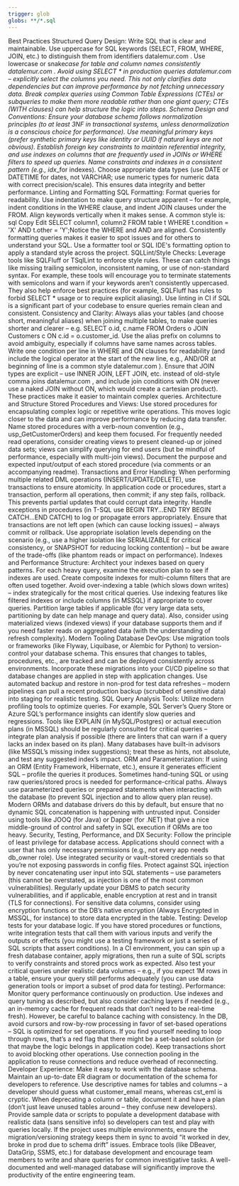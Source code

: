 ```yaml
---
trigger: glob
globs: **/*.sql
---
```


Best Practices Structured Query Design: Write SQL that is clear and maintainable. Use uppercase for
SQL keywords (SELECT, FROM, WHERE, JOIN, etc.) to distinguish them from identifiers datalemur.com .
Use lowercase or snake*case for table and column names consistently datalemur.com . Avoid using
SELECT \* in production queries datalemur.com – explicitly select the columns you need. This not
only clarifies data dependencies but can improve performance by not fetching unnecessary data. Break
complex queries using Common Table Expressions (CTEs) or subqueries to make them more readable
rather than one giant query; CTEs (WITH clauses) can help structure the logic into steps. Schema
Design and Conventions: Ensure your database schema follows normalization principles (to at least
3NF in transactional systems, unless denormalization is a conscious choice for performance). Use
meaningful primary keys (prefer synthetic primary keys like identity or UUID if natural keys are not
obvious). Establish foreign key constraints to maintain referential integrity, and use indexes on
columns that are frequently used in JOINs or WHERE filters to speed up queries. Name constraints and
indexes in a consistent pattern (e.g., idx*<table>\_<col> for indexes). Choose appropriate data
types (use DATE or DATETIME for dates, not VARCHAR; use numeric types for numeric data with correct
precision/scale). This ensures data integrity and better performance. Linting and Formatting SQL
Formatting: Format queries for readability. Use indentation to make query structure apparent – for
example, indent conditions in the WHERE clause, and indent JOIN clauses under the FROM. Align
keywords vertically when it makes sense. A common style is: sql Copy Edit SELECT column1, column2
FROM table t WHERE t.condition = 'X' AND t.other = 'Y';Notice the WHERE and AND are aligned.
Consistently formatting queries makes it easier to spot issues and for others to understand your
SQL. Use a formatter tool or SQL IDE's formatting option to apply a standard style across the
project. SQLLint/Style Checks: Leverage tools like SQLFluff or TSqlLint to enforce style rules.
These can catch things like missing trailing semicolon, inconsistent naming, or use of non-standard
syntax. For example, these tools will encourage you to terminate statements with semicolons and warn
if your keywords aren’t consistently uppercased. They also help enforce best practices (for example,
SQLFluff has rules to forbid SELECT \* usage or to require explicit aliasing). Use linting in CI if
SQL is a significant part of your codebase to ensure queries remain clean and consistent.
Consistency and Clarity: Always alias your tables (and choose short, meaningful aliases) when
joining multiple tables, to make queries shorter and clearer – e.g. SELECT o.id, c.name FROM Orders
o JOIN Customers c ON c.id = o.customer_id. Use the alias prefix on columns to avoid ambiguity,
especially if columns have same names across tables. Write one condition per line in WHERE and ON
clauses for readability (and include the logical operator at the start of the new line, e.g., AND/OR
at beginning of line is a common style datalemur.com ). Ensure that JOIN types are explicit – use
INNER JOIN, LEFT JOIN, etc. instead of old-style comma joins datalemur.com , and include join
conditions with ON (never use a naked JOIN without ON, which would create a cartesian product).
These practices make it easier to maintain complex queries. Architecture and Structure Stored
Procedures and Views: Use stored procedures for encapsulating complex logic or repetitive write
operations. This moves logic closer to the data and can improve performance by reducing data
transfer. Name stored procedures with a verb-noun convention (e.g., usp_GetCustomerOrders) and keep
them focused. For frequently needed read operations, consider creating views to present cleaned-up
or joined data sets; views can simplify querying for end users (but be mindful of performance,
especially with multi-join views). Document the purpose and expected input/output of each stored
procedure (via comments or an accompanying readme). Transactions and Error Handling: When performing
multiple related DML operations (INSERT/UPDATE/DELETE), use transactions to ensure atomicity. In
application code or procedures, start a transaction, perform all operations, then commit; if any
step fails, rollback. This prevents partial updates that could corrupt data integrity. Handle
exceptions in procedures (in T-SQL use BEGIN TRY...END TRY BEGIN CATCH...END CATCH) to log or
propagate errors appropriately. Ensure that transactions are not left open (which can cause locking
issues) – always commit or rollback. Use appropriate isolation levels depending on the scenario
(e.g., use a higher isolation like SERIALIZABLE for critical consistency, or SNAPSHOT for reducing
locking contention) – but be aware of the trade-offs (like phantom reads or impact on performance).
Indexes and Performance Structure: Architect your indexes based on query patterns. For each heavy
query, examine the execution plan to see if indexes are used. Create composite indexes for
multi-column filters that are often used together. Avoid over-indexing a table (which slows down
writes) – index strategically for the most critical queries. Use indexing features like filtered
indexes or include columns (in MSSQL) if appropriate to cover queries. Partition large tables if
applicable (for very large data sets, partitioning by date can help manage and query data). Also,
consider using materialized views (indexed views) if your database supports them and if you need
faster reads on aggregated data (with the understanding of refresh complexity). Modern Tooling
Database DevOps: Use migration tools or frameworks (like Flyway, Liquibase, or Alembic for Python)
to version-control your database schema. This ensures that changes to tables, procedures, etc., are
tracked and can be deployed consistently across environments. Incorporate these migrations into your
CI/CD pipeline so that database changes are applied in step with application changes. Use automated
backup and restore in non-prod for test data refreshes – modern pipelines can pull a recent
production backup (scrubbed of sensitive data) into staging for realistic testing. SQL Query
Analysis Tools: Utilize modern profiling tools to optimize queries. For example, SQL Server’s Query
Store or Azure SQL’s performance insights can identify slow queries and regressions. Tools like
EXPLAIN (in MySQL/Postgres) or actual execution plans (in MSSQL) should be regularly consulted for
critical queries – integrate plan analysis if possible (there are linters that can warn if a query
lacks an index based on its plan). Many databases have built-in advisors (like MSSQL’s missing index
suggestions); treat these as hints, not absolute, and test any suggested index’s impact. ORM and
Parameterization: If using an ORM (Entity Framework, Hibernate, etc.), ensure it generates efficient
SQL – profile the queries it produces. Sometimes hand-tuning SQL or using raw queries/stored procs
is needed for performance-critical paths. Always use parameterized queries or prepared statements
when interacting with the database (to prevent SQL injection and to allow query plan reuse). Modern
ORMs and database drivers do this by default, but ensure that no dynamic SQL concatenation is
happening with untrusted input. Consider using tools like JOOQ (for Java) or Dapper (for .NET) that
give a nice middle-ground of control and safety in SQL execution if ORMs are too heavy. Security,
Testing, Performance, and DX Security: Follow the principle of least privilege for database access.
Applications should connect with a user that has only necessary permissions (e.g., not every app
needs db_owner role). Use integrated security or vault-stored credentials so that you’re not
exposing passwords in config files. Protect against SQL injection by never concatenating user input
into SQL statements – use parameters (this cannot be overstated, as injection is one of the most
common vulnerabilities). Regularly update your DBMS to patch security vulnerabilities, and if
applicable, enable encryption at rest and in transit (TLS for connections). For sensitive data
columns, consider using encryption functions or the DB’s native encryption (Always Encrypted in
MSSQL, for instance) to store data encrypted in the table. Testing: Develop tests for your database
logic. If you have stored procedures or functions, write integration tests that call them with
various inputs and verify the outputs or effects (you might use a testing framework or just a series
of SQL scripts that assert conditions). In a CI environment, you can spin up a fresh database
container, apply migrations, then run a suite of SQL scripts to verify constraints and stored procs
work as expected. Also test your critical queries under realistic data volumes – e.g., if you expect
1M rows in a table, ensure your query still performs adequately (you can use data generation tools
or import a subset of prod data for testing). Performance: Monitor query performance continuously on
production. Use indexes and query tuning as described, but also consider caching layers if needed
(e.g., an in-memory cache for frequent reads that don’t need to be real-time fresh). However, be
careful to balance caching with consistency. In the DB, avoid cursors and row-by-row processing in
favor of set-based operations – SQL is optimized for set operations. If you find yourself needing to
loop through rows, that’s a red flag that there might be a set-based solution (or that maybe the
logic belongs in application code). Keep transactions short to avoid blocking other operations. Use
connection pooling in the application to reuse connections and reduce overhead of reconnecting.
Developer Experience: Make it easy to work with the database schema. Maintain an up-to-date ER
diagram or documentation of the schema for developers to reference. Use descriptive names for tables
and columns – a developer should guess what customer_email means, whereas cst_eml is cryptic. When
deprecating a column or table, document it and have a plan (don’t just leave unused tables around –
they confuse new developers). Provide sample data or scripts to populate a development database with
realistic data (sans sensitive info) so developers can test and play with queries locally. If the
project uses multiple environments, ensure the migration/versioning strategy keeps them in sync to
avoid “it worked in dev, broke in prod due to schema drift” issues. Embrace tools (like DBeaver,
DataGrip, SSMS, etc.) for database development and encourage team members to write and share queries
for common investigative tasks. A well-documented and well-managed database will significantly
improve the productivity of the entire engineering team.
